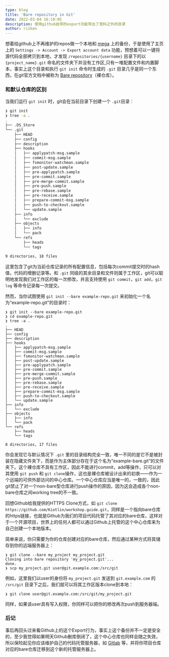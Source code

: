```yaml
---
type: blog
title: 'Bare repository in Git'
date: 2022-03-04 16:19:05
description: 使用github自带的export功能导出了意料之外的目录
author: ri1ken
---
```


想着给github上不再维护的repos做一个本地和 [mega](https://mega.nz) 上的备份，于是使用了主页上的 `Settings -> Account -> Export account data` 功能，预想着可以一键将源代码全部拷贝到本地，才发现 `/repositories/{username}` 目录下的以 `{project_name}.git` 命名的文件夹下并没有工作区,只有一堆配置文件和内置脚本，事实上这个目录和执行 `git init` 命令时生成的 `.git` 目录几乎是同一个东西，在git官方文档中被称为 [Bare repository](https://git-scm.com/book/en/v2/Git-on-the-Server-Getting-Git-on-a-Server)（裸仓库）。

### 和默认仓库的区别

当我们运行 `git init` 时，git会在当前目录下创建一个 `.git`目录：
```bash
❯ git init 
❯ tree -a .
.
├── .DS_Store
└── .git
    ├── HEAD
    ├── config
    ├── description
    ├── hooks
    │   ├── applypatch-msg.sample
    │   ├── commit-msg.sample
    │   ├── fsmonitor-watchman.sample
    │   ├── post-update.sample
    │   ├── pre-applypatch.sample
    │   ├── pre-commit.sample
    │   ├── pre-merge-commit.sample
    │   ├── pre-push.sample
    │   ├── pre-rebase.sample
    │   ├── pre-receive.sample
    │   ├── prepare-commit-msg.sample
    │   ├── push-to-checkout.sample
    │   └── update.sample
    ├── info
    │   └── exclude
    ├── objects
    │   ├── info
    │   └── pack
    └── refs
        ├── heads
        └── tags

9 directories, 18 files
```
这里包含了git为当前仓库记录的所有配置信息，包括每次commit提交时的hash值，代码的增删记录等。和 `.git` 同级的其余目录和文件则属于工作区，git可以聪明地发现我们对工作区的每一次修改，并且支持使用 `git commit`，`git add`，`git log` 等命令记录每一次提交。

然而，当你试图使用 `git init --bare example-repo.git` 来初始化一个名为“example-repo.git”的目录时：
```
❯ git init --bare example-repo.git
❯ cd example-repo.git
❯ tree -a .
.
├── HEAD
├── config
├── description
├── hooks
│   ├── applypatch-msg.sample
│   ├── commit-msg.sample
│   ├── fsmonitor-watchman.sample
│   ├── post-update.sample
│   ├── pre-applypatch.sample
│   ├── pre-commit.sample
│   ├── pre-merge-commit.sample
│   ├── pre-push.sample
│   ├── pre-rebase.sample
│   ├── pre-receive.sample
│   ├── prepare-commit-msg.sample
│   ├── push-to-checkout.sample
│   └── update.sample
├── info
│   └── exclude
├── objects
│   ├── info
│   └── pack
└── refs
    ├── heads
    └── tags

8 directories, 17 files
```
你会发现它与默认情况下 `.git` 里的目录结构完全一致，唯一不同的是它不是被封装在隐藏文件夹下，而是作为主体部分存在于这个名为“example-bare.git”的文件夹下。这个裸仓库不具有工作区，因此不能进行commit，add等操作，只可以对其使用 `git push` 和 `git clone`操作，这也是裸仓库被设计出来的初衷——作为一个远端的可供外部访问的中心仓库。一个中心仓库应当是唯一的，一致的，因此git禁止了对一个non-bare型仓库进行push操作的原因，因为这会造成各个non-bare仓库之间working tree的不一致。

回想Github给我提供的HTTPS Clone方式，如 `git clone https://github.com/Kiotlin/workshop.guide.git`，同样是一个指向bare仓库的https链接，也就是Github为我们的项目代码托管了其对应的bare仓库，这样对于一个开源项目，世界上的任何人都可以通过Github上托管的这个中心仓库来为自己创建一个本地版本。

简单来说，你只需要为你的仓库创建对应的bare仓库，然后通过某种方式将其储存到你的远端服务器上：
```
❯ git clone --bare my_project my_project.git
Cloning into bare repository 'my_project.git'...
done.
❯ scp my_project.git user@git.example.com:/src/git
```
例如，这里我们以user的身份将 `my_project.git` 发送到 `git.example.com` 的 `/src/git` 目录下之后，我们就可以将其工作区版本clone到本地：
```
❯ git clone user@git.example.com:/src/git/my_project.git
```
同样，如果该user具有写入权限，你同样可以把你的修改再次push到服务器端。

### 后记

事后再回头过来看Github上的这个Export行为，事实上这个备份并不一定是安全的，至少我觉得如果明天Github删库倒闭了，这个中心仓库也同样会随之失效，所以保险起见你应该维护自己的代码托管服务器，如 [Gitlab](https://about.gitlab.com/install/) 等，并将你项目仓库对应的bare仓库迁移到这个新的托管服务器上。